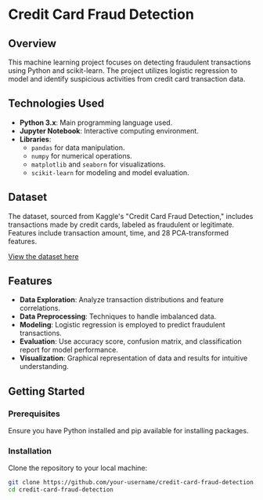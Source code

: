 # Credit Card Fraud Detection

## Overview
This machine learning project focuses on detecting fraudulent transactions using Python and scikit-learn. The project utilizes logistic regression to model and identify suspicious activities from credit card transaction data.

## Technologies Used
- **Python 3.x**: Main programming language used.
- **Jupyter Notebook**: Interactive computing environment.
- **Libraries**:
  - `pandas` for data manipulation.
  - `numpy` for numerical operations.
  - `matplotlib` and `seaborn` for visualizations.
  - `scikit-learn` for modeling and model evaluation.

## Dataset
The dataset, sourced from Kaggle's "Credit Card Fraud Detection," includes transactions made by credit cards, labeled as fraudulent or legitimate. Features include transaction amount, time, and 28 PCA-transformed features.

[View the dataset here](https://www.kaggle.com/mlg-ulb/creditcardfraud)

## Features
- **Data Exploration**: Analyze transaction distributions and feature correlations.
- **Data Preprocessing**: Techniques to handle imbalanced data.
- **Modeling**: Logistic regression is employed to predict fraudulent transactions.
- **Evaluation**: Use accuracy score, confusion matrix, and classification report for model performance.
- **Visualization**: Graphical representation of data and results for intuitive understanding.

## Getting Started

### Prerequisites
Ensure you have Python installed and pip available for installing packages.

### Installation
Clone the repository to your local machine:
```bash
git clone https://github.com/your-username/credit-card-fraud-detection.git
cd credit-card-fraud-detection



